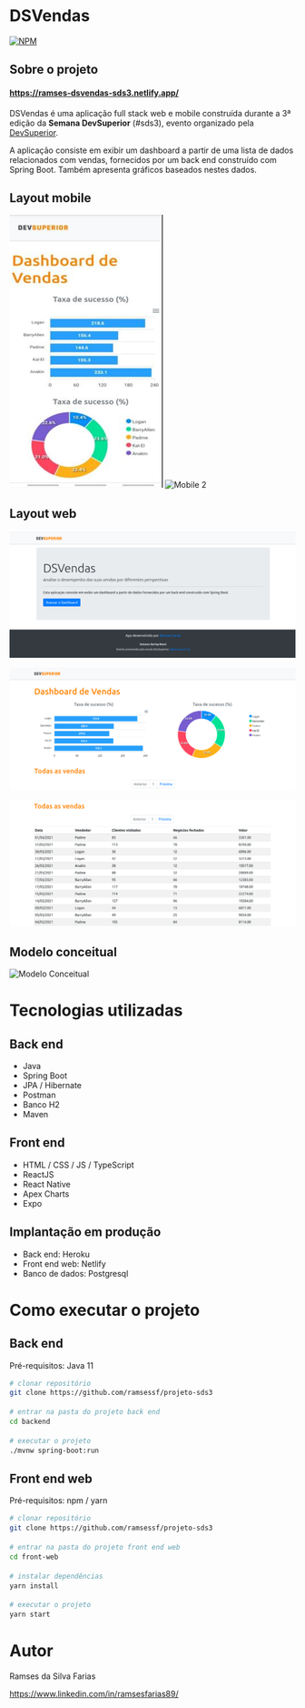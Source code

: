 # DSVendas
[![NPM](https://img.shields.io/npm/l/react)](https://github.com/ramsessf/projeto-sds3/blob/master/LICENSE) 

## Sobre o projeto

#### https://ramses-dsvendas-sds3.netlify.app/

DSVendas é uma aplicação full stack web e mobile construída durante a 3ª edição da **Semana DevSuperior** (#sds3), evento organizado pela [DevSuperior](https://devsuperior.com "Site da DevSuperior").

A aplicação consiste em exibir um dashboard a partir de uma lista de dados relacionados com vendas, fornecidos por um back end construído com Spring Boot. Também apresenta gráficos baseados nestes dados.

## Layout mobile
![Mobile 1](https://github.com/ramsessf/projeto-sds3/blob/master/mobile.jpeg) ![Mobile 2]()

## Layout web
![Web 1](https://github.com/ramsessf/projeto-sds3/blob/master/web2.png)

![Web 2](https://github.com/ramsessf/projeto-sds3/blob/master/web.png)

![Web 3](https://github.com/ramsessf/projeto-sds3/blob/master/web3.png)

## Modelo conceitual
![Modelo Conceitual]()

# Tecnologias utilizadas
## Back end
- Java
- Spring Boot
- JPA / Hibernate
- Postman
- Banco H2
- Maven
## Front end
- HTML / CSS / JS / TypeScript
- ReactJS
- React Native
- Apex Charts
- Expo
## Implantação em produção
- Back end: Heroku
- Front end web: Netlify
- Banco de dados: Postgresql


# Como executar o projeto

## Back end
Pré-requisitos: Java 11

```bash
# clonar repositório
git clone https://github.com/ramsessf/projeto-sds3

# entrar na pasta do projeto back end
cd backend

# executar o projeto
./mvnw spring-boot:run
```

## Front end web
Pré-requisitos: npm / yarn

```bash
# clonar repositório
git clone https://github.com/ramsessf/projeto-sds3

# entrar na pasta do projeto front end web
cd front-web

# instalar dependências
yarn install

# executar o projeto
yarn start
```

# Autor

Ramses da Silva Farias

https://www.linkedin.com/in/ramsesfarias89/

